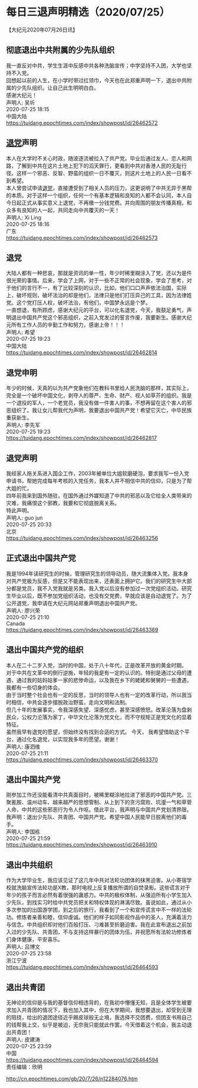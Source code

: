 # 每日三退声明精选（2020/07/25）
  
  
【大纪元2020年07月26日讯】  
## 彻底退出中共附属的少先队组织  
我一直反对中共，学生生涯中反感中共各种洗脑宣传；中学坚持不入团，大学也坚持不入党。  
回想起以前的人生，在小学时带过红领巾，今天也在此郑重声明一下，退出中共附属的少先队组织。让自己此生明明白白。  
感谢大纪元！  
声明人: 吴圻  
2020-07-25 18:15  
中国大陆  
https://tuidang.epochtimes.com/index/showpost/id/26462572  
## <a href="http://cn.epochtimes.com/gb/tag/%E9%80%80%E5%85%9A.html">退党</a>声明  
本人在大学时不关心时政，随波逐流被拉入了共产党。毕业后通过友人、恋人和网路，了解到中共在这片土地上犯下的滔天罪行，更看到中共对香港人民的无耻行径。这样一个邪恶、反智、野蛮的组织一日不覆灭，则这片土地上的人民一日看不到希望。  
本人曾尝试申请<a href="http://cn.epochtimes.com/gb/tag/%E9%80%80%E5%85%9A.html">退党</a>，直接遭受到了相关人员的压力，这更说明了中共无异于黑帮的本质。对于这样一个组织，任何一个有基本逻辑和良知的人都不会认同，本人自今日起正式从事实意义上退党，不再缴一分钱党费。并向周围的朋友传播真相，和众多有良知的人一起，共同走向中共覆灭的一天！  
声明人: Xi Ling  
2020-07-25 18:16  
广东  
https://tuidang.epochtimes.com/index/showpost/id/26462573  
## 退党  
大陆人都有一种悲哀，那就是资讯的单一性，年少时稀里糊涂入了党，还以为是件很光荣的事情。后来，学会了上网，对于一些不正常的社会现象，学会了思考，对于他们的言行不一，有了比较深刻的认识，比如，他们口口声声依法治国，实际上，破坏规则，破坏法治的却是他们，法律只是他们打压异己的工具，因为法律姓党。这个党打压人权，破坏法治，有他们，中国梦永远是个梦。  
一直想退，有所顾虑，感谢大纪元的平台，可以化名退党，今天，我鼓足勇气，声明退出中国共产党这个邪恶组织，之前入党发过的誓言作废，我要新生。感谢大纪元所有工作人员的辛勤工作和努力，感谢上帝！！！  
声明人: 希望  
2020-07-25 19:23  
中国大陆  
https://tuidang.epochtimes.com/index/showpost/id/26462814  
## 退党申明  
年少的时候，天真的以为共产党象他们在教科书里给人民洗脑的那样，其实际上，完全是一个破坏中国文化，剥夺人的尊严、生命、财产、视人如草芥的组织。我是一个退役的军人，一个老党员，我没有做一件害人的事，不想再留在这个害人的邪恶组织了。我让女儿帮我代为声明，我要退出中国共产党！希望它灭亡，中华民族重获新生。  
声明人: 李先军  
2020-07-25 19:23  
https://tuidang.epochtimes.com/index/showpost/id/26462817  
## 退党声明  
我经家人拖关系进入国企工作，2003年被单位大姐软磨硬泡，要求我写一份入党申请书，帮她完成每年考核的入党任务，我本人并不相信中共的信仰，只是为了帮大姐的忙。  
四年前我来到国外随驻，在国外通过外媒知道了中共的邪恶以及它给全人类带来的灾难，我痛恨这个邪教，我要和它彻底脱离关系。  
特此声明。  
声明人: guo jun  
2020-07-25 20:33  
北京  
https://tuidang.epochtimes.com/index/showpost/id/26463256  
## 正式退出中国共产党  
我是1994年读研究生的时候，管理研究生的领导动员，随大流集体入党。我本身对共产党极为反感，但是又不能表现出来，还表面上拥护它。我们的研究生中大部分都是党员，我不入党我就是另类。我入党以后没有参加过一次党组织活动。研究生毕业以后，既不参加党组织活动，也没有交党费，早就应该是自动退党了。为了公开退党，我申请在大纪元网站郑重声明退出中国共产党。  
声明人: 廖兴荣  
2020-07-25 21:10  
Canada  
https://tuidang.epochtimes.com/index/showpost/id/26463369  
## 退出中国共产党的组织  
本人在二十二岁入党，当时的中国，处于八十年代，正是改革开放的黄金时期。  
对于中共在文革中的倒行逆施，年轻的我是有一定的认识的。特别是通过父母的遭遇，通过我的姑妈姑爹一家的悲惨命运，以及我在乡下的姥姥和舅舅的一些遭遇，我都有一些切身的体会。  
由于当时整个社会也有一定的反思，当时的领导人也有一定的改革行动，所以我当时相信，中共会逐步摆脱政治野蛮，走向文明和法制。  
但几十年的发展事实，令我深感失望、深感忧虑，甚至深感愤怒。改革沦落为盘剥民众，公权力沦落为家丁，中华文化沦落为党文化，而不守规矩正是党文化的显着特征。  
虽然我早有退党的愿望，但始终没有找到合适的方式。 今天， 我希望借助这个平台，通过化名退党，以实现我多年的愿望。谢谢！  
声明人: 康泗维  
2020-07-25 21:11  
https://tuidang.epochtimes.com/index/showpost/id/26463370  
## 退出中国共产党  
刚参加工作还没能看清中共真面目时，被稀里糊涂地拉进了邪恶的中国共产党。三聚氰胺、温州动车、越来越严的思想管制、从上到下的贪污腐败、坑瀣一气和草菅人命，中共的这些邪恶行为令人作呕。借此平台，我声明与中国共产党划清界限。  
我声明：退出少先队、共青团、中国共产党。希望中国人民能早日脱离他们的毒手。  
声明人: 李国栋  
2020-07-25 21:59  
https://tuidang.epochtimes.com/index/showpost/id/26463910  
## 退出中共组织  
作为大学毕业生，我应该见证了这几年中共对法轮功团体的抹黑迫害。从小寄宿学校就洗脑宣传法轮功是X教，那时电视上反复播放所谓的自焚录影。这些谎言对于年少的孩子而言必然有着很强的蛊惑力。中共的极权体制，从强迫所有小学生加入少先队，到找实习时给中共党员把关和特权体现的淋漓尽致。虽说如此，通过从小多次参加的出国游学团，到之后的旅行，我看到了一个和宣传谎言中不一样的法轮功。修炼者亲善和睦，信仰虔诚。他们的样子如同影视作品中的圣人，充满着活力与信念。中共组织却对他们百般打压、刁难甚至折磨迫害。我在此宣布退出之前加入过的少先队、共青团，不与支持这样暴行的团体为伍，并祝愿所有法轮功修炼者们身体健康，平安喜乐。  
声明人: 吕博文  
2020-07-25 23:58  
浙江宁波  
https://tuidang.epochtimes.com/index/showpost/id/26464593  
## 退出共青团  
无神论的信仰是与我的基督信仰相违背的，在我初中懵懂无知，且是全体学生被要求加入共青团的情况下，我也加入其中，但在大学期间，我想要退出，却受到无理的阻挠，给出的退团途径近乎踢皮球般无止境，我选择不交团费，但团支书用自己的钱帮我上交，似乎是被迫，无奈我只能就此作罢。今天借着这个机会，我主动退出共青团！  
声明人: 皮建涛  
2020-07-25 23:59  
中国  
https://tuidang.epochtimes.com/index/showpost/id/26464594  
责任编辑：欣明  
  
  
  
http://cn.epochtimes.com/gb/20/7/26/n12284076.htm
